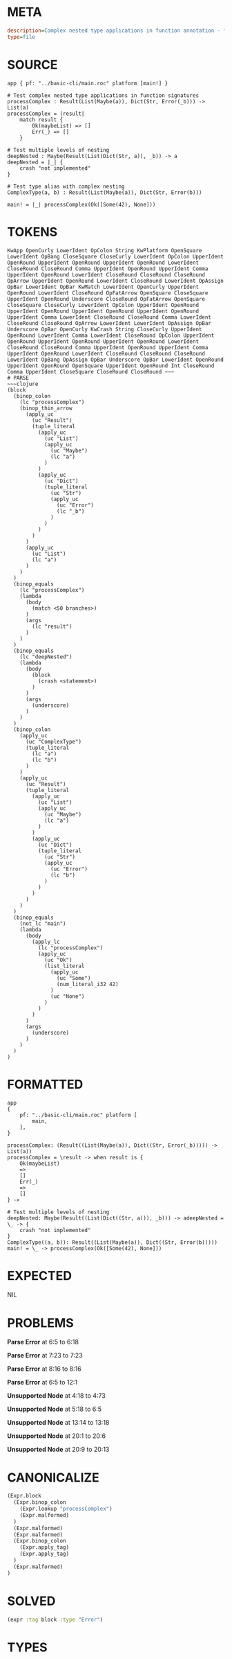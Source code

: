 # META
~~~ini
description=Complex nested type applications in function annotation - focused test
type=file
~~~
# SOURCE
~~~roc
app { pf: "../basic-cli/main.roc" platform [main!] }

# Test complex nested type applications in function signatures
processComplex : Result(List(Maybe(a)), Dict(Str, Error(_b))) -> List(a)
processComplex = |result|
    match result {
        Ok(maybeList) => []
        Err(_) => []
    }

# Test multiple levels of nesting
deepNested : Maybe(Result(List(Dict(Str, a)), _b)) -> a
deepNested = |_| {
	crash "not implemented"
}

# Test type alias with complex nesting
ComplexType(a, b) : Result(List(Maybe(a)), Dict(Str, Error(b)))

main! = |_| processComplex(Ok([Some(42), None]))
~~~
# TOKENS
~~~text
KwApp OpenCurly LowerIdent OpColon String KwPlatform OpenSquare LowerIdent OpBang CloseSquare CloseCurly LowerIdent OpColon UpperIdent OpenRound UpperIdent OpenRound UpperIdent OpenRound LowerIdent CloseRound CloseRound Comma UpperIdent OpenRound UpperIdent Comma UpperIdent OpenRound LowerIdent CloseRound CloseRound CloseRound OpArrow UpperIdent OpenRound LowerIdent CloseRound LowerIdent OpAssign OpBar LowerIdent OpBar KwMatch LowerIdent OpenCurly UpperIdent OpenRound LowerIdent CloseRound OpFatArrow OpenSquare CloseSquare UpperIdent OpenRound Underscore CloseRound OpFatArrow OpenSquare CloseSquare CloseCurly LowerIdent OpColon UpperIdent OpenRound UpperIdent OpenRound UpperIdent OpenRound UpperIdent OpenRound UpperIdent Comma LowerIdent CloseRound CloseRound Comma LowerIdent CloseRound CloseRound OpArrow LowerIdent LowerIdent OpAssign OpBar Underscore OpBar OpenCurly KwCrash String CloseCurly UpperIdent OpenRound LowerIdent Comma LowerIdent CloseRound OpColon UpperIdent OpenRound UpperIdent OpenRound UpperIdent OpenRound LowerIdent CloseRound CloseRound Comma UpperIdent OpenRound UpperIdent Comma UpperIdent OpenRound LowerIdent CloseRound CloseRound CloseRound LowerIdent OpBang OpAssign OpBar Underscore OpBar LowerIdent OpenRound UpperIdent OpenRound OpenSquare UpperIdent OpenRound Int CloseRound Comma UpperIdent CloseSquare CloseRound CloseRound ~~~
# PARSE
~~~clojure
(block
  (binop_colon
    (lc "processComplex")
    (binop_thin_arrow
      (apply_uc
        (uc "Result")
        (tuple_literal
          (apply_uc
            (uc "List")
            (apply_uc
              (uc "Maybe")
              (lc "a")
            )
          )
          (apply_uc
            (uc "Dict")
            (tuple_literal
              (uc "Str")
              (apply_uc
                (uc "Error")
                (lc "_b")
              )
            )
          )
        )
      )
      (apply_uc
        (uc "List")
        (lc "a")
      )
    )
  )
  (binop_equals
    (lc "processComplex")
    (lambda
      (body
        (match <50 branches>)
      )
      (args
        (lc "result")
      )
    )
  )
  (binop_equals
    (lc "deepNested")
    (lambda
      (body
        (block
          (crash <statement>)
        )
      )
      (args
        (underscore)
      )
    )
  )
  (binop_colon
    (apply_uc
      (uc "ComplexType")
      (tuple_literal
        (lc "a")
        (lc "b")
      )
    )
    (apply_uc
      (uc "Result")
      (tuple_literal
        (apply_uc
          (uc "List")
          (apply_uc
            (uc "Maybe")
            (lc "a")
          )
        )
        (apply_uc
          (uc "Dict")
          (tuple_literal
            (uc "Str")
            (apply_uc
              (uc "Error")
              (lc "b")
            )
          )
        )
      )
    )
  )
  (binop_equals
    (not_lc "main")
    (lambda
      (body
        (apply_lc
          (lc "processComplex")
          (apply_uc
            (uc "Ok")
            (list_literal
              (apply_uc
                (uc "Some")
                (num_literal_i32 42)
              )
              (uc "None")
            )
          )
        )
      )
      (args
        (underscore)
      )
    )
  )
)
~~~
# FORMATTED
~~~roc
app
{
	pf: "../basic-cli/main.roc" platform [
		main,
	],
}

processComplex: (Result((List(Maybe(a)), Dict((Str, Error(_b))))) -> List(a))
processComplex = \result -> when result is {
	Ok(maybeList)
	=>
	[]
	Err(_)
	=>
	[]
} -> 

# Test multiple levels of nesting
deepNested: Maybe(Result((List(Dict((Str, a))), _b))) -> adeepNested = \_ -> {
	crash "not implemented"
}
ComplexType((a, b)): Result((List(Maybe(a)), Dict((Str, Error(b)))))
main! = \_ -> processComplex(Ok([Some(42), None]))
~~~
# EXPECTED
NIL
# PROBLEMS
**Parse Error**
at 6:5 to 6:18

**Parse Error**
at 7:23 to 7:23

**Parse Error**
at 8:16 to 8:16

**Parse Error**
at 6:5 to 12:1

**Unsupported Node**
at 4:18 to 4:73

**Unsupported Node**
at 5:18 to 6:5

**Unsupported Node**
at 13:14 to 13:18

**Unsupported Node**
at 20:1 to 20:6

**Unsupported Node**
at 20:9 to 20:13

# CANONICALIZE
~~~clojure
(Expr.block
  (Expr.binop_colon
    (Expr.lookup "processComplex")
    (Expr.malformed)
  )
  (Expr.malformed)
  (Expr.malformed)
  (Expr.binop_colon
    (Expr.apply_tag)
    (Expr.apply_tag)
  )
  (Expr.malformed)
)
~~~
# SOLVED
~~~clojure
(expr :tag block :type "Error")
~~~
# TYPES
~~~roc
~~~
